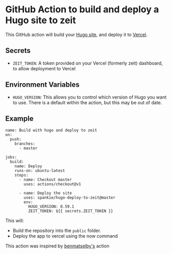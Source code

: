 # GitHub Action to build and deploy a Hugo site to zeit

This GitHub action will build your [Hugo site](https://gohugo.io/), and deploy it to [Vercel](https://vercel.com).

## Secrets

- `ZEIT_TOKEN`: A token provided on your Vercel (formerly zeit) dashboard, to allow deployment to Vercel

## Environment Variables

- `HUGO_VERSION`: This allows you to control which version of Hugo you want to use. There is a default within the action, but this may be out of date.

## Example

```shell
name: Build with hugo and deploy to zeit
on:
  push:
    branches:
      - master

jobs:
  build:
    name: Deploy
    runs-on: ubuntu-latest
    steps:
      - name: Checkout master
        uses: actions/checkout@v1

      - name: Deploy the site
        uses: spankie/hugo-deploy-to-zeit@master
        env:
          HUGO_VERSION: 0.59.1
          ZEIT_TOKEN: ${{ secrets.ZEIT_TOKEN }}
```

This will:

- Build the repository into the `public` folder.
- Deploy the app to vercel using the now command

This action was inspired by [benmatselby's](https://github.com/benmatselby/hugo-deploy-gh-pages) action
